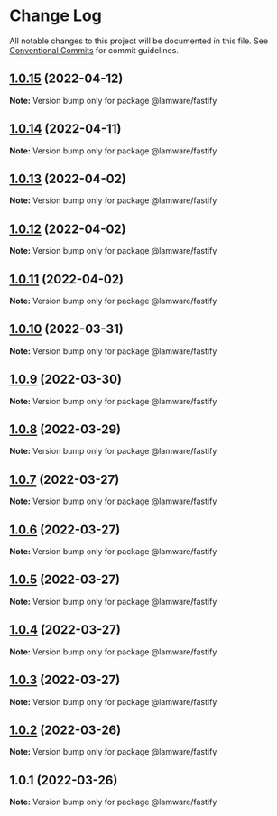 # Change Log

All notable changes to this project will be documented in this file.
See [Conventional Commits](https://conventionalcommits.org) for commit guidelines.

## [1.0.15](https://github.com/evilkiwi/lamware/compare/@lamware/fastify@1.0.14...@lamware/fastify@1.0.15) (2022-04-12)

**Note:** Version bump only for package @lamware/fastify





## [1.0.14](https://github.com/evilkiwi/lamware/compare/@lamware/fastify@1.0.13...@lamware/fastify@1.0.14) (2022-04-11)

**Note:** Version bump only for package @lamware/fastify





## [1.0.13](https://github.com/evilkiwi/lamware/compare/@lamware/fastify@1.0.12...@lamware/fastify@1.0.13) (2022-04-02)

**Note:** Version bump only for package @lamware/fastify





## [1.0.12](https://github.com/evilkiwi/lamware/compare/@lamware/fastify@1.0.11...@lamware/fastify@1.0.12) (2022-04-02)

**Note:** Version bump only for package @lamware/fastify





## [1.0.11](https://github.com/evilkiwi/lamware/compare/@lamware/fastify@1.0.10...@lamware/fastify@1.0.11) (2022-04-02)

**Note:** Version bump only for package @lamware/fastify





## [1.0.10](https://github.com/evilkiwi/lamware/compare/@lamware/fastify@1.0.9...@lamware/fastify@1.0.10) (2022-03-31)

**Note:** Version bump only for package @lamware/fastify





## [1.0.9](https://github.com/evilkiwi/lamware/compare/@lamware/fastify@1.0.8...@lamware/fastify@1.0.9) (2022-03-30)

**Note:** Version bump only for package @lamware/fastify





## [1.0.8](https://github.com/evilkiwi/lamware/compare/@lamware/fastify@1.0.7...@lamware/fastify@1.0.8) (2022-03-29)

**Note:** Version bump only for package @lamware/fastify





## [1.0.7](https://github.com/evilkiwi/lamware/compare/@lamware/fastify@1.0.6...@lamware/fastify@1.0.7) (2022-03-27)

**Note:** Version bump only for package @lamware/fastify





## [1.0.6](https://github.com/evilkiwi/lamware/compare/@lamware/fastify@1.0.5...@lamware/fastify@1.0.6) (2022-03-27)

**Note:** Version bump only for package @lamware/fastify





## [1.0.5](https://github.com/evilkiwi/lamware/compare/@lamware/fastify@1.0.4...@lamware/fastify@1.0.5) (2022-03-27)

**Note:** Version bump only for package @lamware/fastify





## [1.0.4](https://github.com/evilkiwi/lamware/compare/@lamware/fastify@1.0.3...@lamware/fastify@1.0.4) (2022-03-27)

**Note:** Version bump only for package @lamware/fastify





## [1.0.3](https://github.com/evilkiwi/lamware/compare/@lamware/fastify@1.0.2...@lamware/fastify@1.0.3) (2022-03-27)

**Note:** Version bump only for package @lamware/fastify





## [1.0.2](https://github.com/evilkiwi/lamware/compare/@lamware/fastify@1.0.1...@lamware/fastify@1.0.2) (2022-03-26)

**Note:** Version bump only for package @lamware/fastify





## 1.0.1 (2022-03-26)

**Note:** Version bump only for package @lamware/fastify
